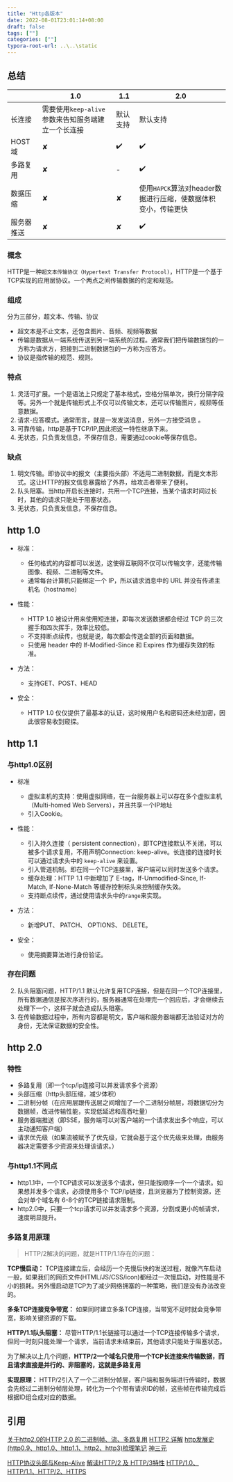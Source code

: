 ```yaml
---
title: "Http各版本"
date: 2022-08-01T23:01:14+08:00
draft: false
tags: [""]
categories: [""]
typora-root-url: ..\..\static
---
```


## 总结

|            | 1.0                                                 | 1.1      | 2.0                                                          |
| ---------- | --------------------------------------------------- | -------- | ------------------------------------------------------------ |
| 长连接     | 需要使用`keep-alive` 参数来告知服务端建立一个长连接 | 默认支持 | 默认支持                                                     |
| HOST域     | ✘                                                   | ✔️        | ✔️                                                            |
| 多路复用   | ✘                                                   | -        | ✔️                                                            |
| 数据压缩   | ✘                                                   | ✘        | 使用`HAPCK`算法对header数据进行压缩，使数据体积变小，传输更快 |
| 服务器推送 | ✘                                                   | ✘        | ✔️                                                            |

### 概念

HTTP是一种`超文本传输协议（Hypertext Transfer Protocol)`，HTTP是一个基于TCP实现的应用层协议。一个两点之间传输数据的约定和规范。


### 组成

分为三部分，超文本、传输、协议

- 超文本是不止文本，还包含图片、音频、视频等数据
- 传输是数据从一端系统传送到另一端系统的过程。通常我们把传输数据包的一方称为请求方，把接到二进制数据包的一方称为应答方。
- 协议是指传输的规范、规则。

### 特点

1. 灵活可扩展。一个是语法上只规定了基本格式，空格分隔单次，换行分隔字段等。另外一个就是传输形式上不仅可以传输文本，还可以传输图片，视频等任意数据。
2. 请求-应答模式。通常而言，就是一发发送消息，另外一方接受消息 。
3. 可靠传输，http是基于TCP/IP,因此把这一特性继承下来。
4. 无状态，只负责发信息，不保存信息，需要通过cookie等保存信息。

### 缺点

1. 明文传输。即协议中的报文（主要指头部）不适用二进制数据，而是文本形式。这让HTTP的报文信息暴露给了外界，给攻击者带来了便利。
2. 队头阻塞。当http开启长连接时，共用一个TCP连接，当某个请求时间过长时，其他的请求只能处于阻塞状态。
3. 无状态，只负责发信息，不保存信息。

## http 1.0

- 标准：
  - 任何格式的内容都可以发送，这使得互联网不仅可以传输文字，还能传输图像、视频、二进制等文件。
  - 通常每台计算机只能绑定一个 IP，所以请求消息中的 URL 并没有传递主机名（hostname）
- 性能：
  - HTTP 1.0 被设计用来使用短连接，即每次发送数据都会经过 TCP 的三次握手和四次挥手，效率比较低。
  - 不支持断点续传，也就是说，每次都会传送全部的页面和数据。
  - 只使用 header 中的 If-Modified-Since 和 Expires 作为缓存失效的标准。

- 方法：
  - 支持GET、POST、HEAD
- 安全：
  - HTTP 1.0 仅仅提供了最基本的认证，这时候用户名和密码还未经加密，因此很容易收到窥探。


## http 1.1

### 与http1.0区别

- 标准
  - 虚拟主机的支持：使用虚拟网络，在一台服务器上可以存在多个虚拟主机（Multi-homed Web Servers），并且共享一个IP地址
  - 引入Cookie。

- 性能：
  - 引入持久连接（ persistent connection），即TCP连接默认不关闭，可以被多个请求复用，不用声明Connection: keep-alive。长连接的连接时长可以通过请求头中的 `keep-alive` 来设置。
  - 引入管道机制。即在同一个TCP连接里，客户端可以同时发送多个请求。
  - 缓存处理：HTTP 1.1 中新增加了 E-tag，If-Unmodified-Since, If-Match, If-None-Match 等缓存控制标头来控制缓存失效。
  - 支持断点续传，通过使用请求头中的`range`来实现。
- 方法：
  - 新增PUT、 PATCH、 OPTIONS、 DELETE。
- 安全：
  - 使用摘要算法进行身份验证。

### 存在问题

2. 队头阻塞问题，HTTP/1.1 默认允许复用TCP连接，但是在同一个TCP连接里，所有数据通信是按次序进行的，服务器通常在处理完一个回应后，才会继续去处理下一个，这样子就会造成队头阻塞。
2. 在传输数据过程中，所有内容都是明文，客户端和服务器端都无法验证对方的身份，无法保证数据的安全性。

## http 2.0

### 特性

- 多路复用（即一个tcp/ip连接可以并发请求多个资源）  
- 头部压缩（http头部压缩，减少体积）  
- 二进制分帧（在应用层跟传送层之间增加了一个二进制分帧层，将数据切分为数据帧，改进传输性能，实现低延迟和高吞吐量）  
- 服务器端推送（即SSE，服务端可以对客户端的一个请求发出多个响应，可以主动通知客户端）  
- 请求优先级（如果流被赋予了优先级，它就会基于这个优先级来处理，由服务器决定需要多少资源来处理该请求。）  

### 与http1.1不同点

- http1.1中，一个TCP请求可以发送多个请求，但只能按顺序一个一个请求。如果想并发多个请求，必须使用多个 TCP/ip链接，且浏览器为了控制资源，还会对单个域名有 6-8个的TCP链接请求限制。 
- http2.0中，只要一个tcp请求可以并发请求多个资源，分割成更小的帧请求，速度明显提升。

### 多路复用原理

> HTTP/2解决的问题，就是HTTP/1.1存在的问题：

**TCP慢启动：** TCP连接建立后，会经历一个先慢后快的发送过程，就像汽车启动一般，如果我们的网页文件(HTML/JS/CSS/icon)都经过一次慢启动，对性能是不小的损耗。另外慢启动是TCP为了减少网络拥塞的一种策略，我们是没有办法改变的。

**多条TCP连接竞争带宽：** 如果同时建立多条TCP连接，当带宽不足时就会竞争带宽，影响关键资源的下载。

**HTTP/1.1队头阻塞：** 尽管HTTP/1.1长链接可以通过一个TCP连接传输多个请求，但同一时刻只能处理一个请求，当前请求未结束前，其他请求只能处于阻塞状态。

为了解决以上几个问题，**HTTP/2一个域名只使用一个TCP⻓连接来传输数据，而且请求直接是并行的、非阻塞的，这就是多路复用**

**实现原理：** HTTP/2引入了一个二进制分帧层，客户端和服务端进行传输时，数据会先经过二进制分帧层处理，转化为一个个带有请求ID的帧，这些帧在传输完成后根据ID组合成对应的数据。

## 引用

[关于http2.0的HTTP 2.0 的二进制帧、流、多路复用](https://juejin.im/post/5c88f2066fb9a049c043e420)
[HTTP2 详解](https://blog.wangriyu.wang/2018/05-HTTP2.html)
[http发展史(http0.9、http1.0、http1.1、http2、http3)梳理笔记](https://juejin.im/post/5dbe8eba5188254fe019dabb#heading-9)
[神三元](http://47.98.159.95/my_blog/http/002.html)

[HTTP协议头部与Keep-Alive](https://www.cnblogs.com/happy-king/p/9603395.html)
[解读HTTP/2 及 HTTP/3特性](https://github.com/ljianshu/Blog/issues/57)
[HTTP/1.0、HTTP/1.1、HTTP/2、HTTPS](https://zhuanlan.zhihu.com/p/43787334)